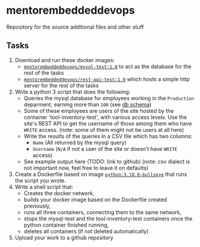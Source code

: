 # mentorembeddeddevops

Repository for the source additional files and other stuff

## Tasks

1. Download and run these docker images:
	- [`mentorembeddeddevops/mysql-test:1.0`](https://hub.docker.com/r/mentorembeddeddevops/mysql-test) to act as the database for the rest of the tasks
	- [`mentorembeddeddevops/rest-api-test:1.0`](https://hub.docker.com/r/mentorembeddeddevops/rest-api-test) which hosts a simple http server for the rest of the tasks
2. Write a python 3 script that does the following:
	- Queries the mysql database for employees working in the `Production` deparment, earning more than `100` (see [db schema](https://hub.docker.com/r/mentorembeddeddevops/mysql-test))
	- Some of these employees are users of the site hosted by the container 'tool-inventory-test', with various access levels. Use the site's REST API to get the username of those among them who have `WRITE` access. (note: some of them might not be users at all here)
	- Write the results of the queries in a CSV file which has two columns:
		- `Name` (All returned by the mysql query)
		- `Username` (`N/A` if not a user of the site or doesn't have `WRITE` access)
	- See example output here (TODO: link to github) (note: csv dialect is not important now, feel free to leave it on defaults)
3. Create a Dockerfile based on image [`python:3.10.0-bullseye`](https://hub.docker.com/_/python) that runs the script you wrote.
4. Write a shell script that:
	- Creates the docker network,
	- builds your docker image based on the Dockerfile created previously,
	- runs all three containers, connecting them to the same network,
	- stops the mysql-test and the tool-inventory-test containers once the python container finished running,
	- deletes all containers (if not deleted automatically)
5. Upload your work to a github repository

